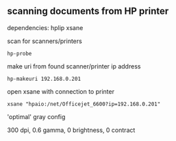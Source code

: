 ## scanning documents from HP printer

dependencies: hplip xsane

scan for scanners/printers
```
hp-probe
```

make uri from found scanner/printer ip address
```
hp-makeuri 192.168.0.201
```

open xsane with connection to printer
```
xsane "hpaio:/net/Officejet_6600?ip=192.168.0.201"
```


'optimal' gray config

300 dpi, 0.6 gamma, 0 brightness, 0 contract

